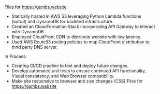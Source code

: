 Files for https://gumbs.website

- Statically hosted in AWS S3 leveraging Python Lambda functions (boto3) and DynamoDB for backend infrastructure.
- Created an CloudFormation Stack incorporating API Gateway to interact with DynamoDB.
- Employed CloudFront CDN to distribute website with low latency.
- Used AWS Route53 routing policies to map CloudFront distribution to thrid party DNS server.

In Process:

- Creating CI/CD pipeline to test and deploy future changes.
- Develop automated unit tests to ensure continued API functionality, Visual consistency, and Web Browser compatibility.
- Make site responsive to browser and size changes (CSS).Files for https://gumbs.website
